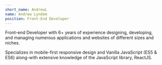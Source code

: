 ```yaml
---
short_name: AndrewL
name: Andrew Lyndem
position: Front-End Developer
---
```

Front-end Developer with 6+ years of experience designing, developing, and managing numerous applications and websites of different sizes and niches.

Specializes in mobile-first responsive design and Vanilla JavaScript (ES5 & ES6) along-with extensive knowledge of the JavaScript library, ReactJS.